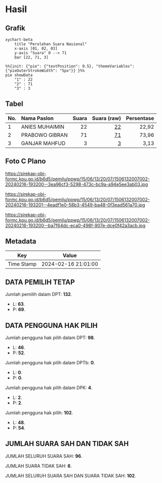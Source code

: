# Hasil

## Grafik

```mermaid
xychart-beta
    title "Perolehan Suara Nasional"
    x-axis [01, 02, 03]
    y-axis "Suara" 0 --> 71
    bar [22, 71, 3]
```

```mermaid
%%{init: {"pie": {"textPosition": 0.5}, "themeVariables": {"pieOuterStrokeWidth": "5px"}} }%%
pie showData
    "1" : 22
    "2" : 71
    "3" : 3
```

## Tabel

| No. | Nama Paslon    | Suara | Suara (raw) | Persentase |
|:--- |:-------------- | -----:| -----------:| ----------:|
| 1   | ANIES MUHAIMIN | 22    | [22][p-1]   | 22,92      |
| 2   | PRABOWO GIBRAN | 71    | [71][p-2]   | 73,96      |
| 3   | GANJAR MAHFUD  | 3     | [3][p-3]    | 3,13       |


[p-1]: https://github.com/gigit-pemilu/pemilu-2024/blob/main/pilpres/hitung-suara/sub/15-jambi/sub/06-tanjung-jabung-barat/sub/13-senyerang/sub/2007-lumahan/sub/002-tps/sub/paslon-1.txt
[p-2]: https://github.com/gigit-pemilu/pemilu-2024/blob/main/pilpres/hitung-suara/sub/15-jambi/sub/06-tanjung-jabung-barat/sub/13-senyerang/sub/2007-lumahan/sub/002-tps/sub/paslon-2.txt
[p-3]: https://github.com/gigit-pemilu/pemilu-2024/blob/main/pilpres/hitung-suara/sub/15-jambi/sub/06-tanjung-jabung-barat/sub/13-senyerang/sub/2007-lumahan/sub/002-tps/sub/paslon-3.txt

## Foto C Plano

https://sirekap-obj-formc.kpu.go.id/b6d5/pemilu/ppwp/15/06/13/20/07/1506132007002-20240216-193200--3ea96cf3-5298-473c-bc9a-a94e5ee3ab03.jpg

https://sirekap-obj-formc.kpu.go.id/b6d5/pemilu/ppwp/15/06/13/20/07/1506132007002-20240216-193201--4eadf1e0-58b3-4549-ba48-0f3ead561a70.jpg

https://sirekap-obj-formc.kpu.go.id/b6d5/pemilu/ppwp/15/06/13/20/07/1506132007002-20240216-193200--ba7f64dc-eca0-498f-907e-dce0f42a3acb.jpg


## Metadata

| Key        | Value               |
| ---------- | ------------------- |
| Time Stamp | 2024-02-16 21:01:00 |


## DATA PEMILIH TETAP

Jumlah pemilih dalam DPT: **132**.
 * L: **63**.
 * P: **69**.

## DATA PENGGUNA HAK PILIH

Jumlah pengguna hak pilih dalam DPT: **98**.
 * L: **46**.
 * P: **52**.

Jumlah pengguna hak pilih dalam DPTb: **0**.
 * L: **0**.
 * P: **0**.

Jumlah pengguna hak pilih dalam DPK: **4**.
 * L: **2**.
 * P: **2**.

Jumlah pengguna hak pilih: **102**.
 * L: **48**.
 * P: **54**.

## JUMLAH SUARA SAH DAN TIDAK SAH

JUMLAH SELURUH SUARA SAH: **96**.

JUMLAH SUARA TIDAK SAH: **6**.

JUMLAH SELURUH SUARA SAH DAN SUARA TIDAK SAH: **102**.


